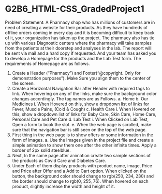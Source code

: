 # G2B6_HTML-CSS_GradedProject1

Problem Statement:
A Pharmacy shop who has millions of customers are in need of creating a website for their products. As they have hundreds of offline orders coming in every day and it is becoming difficult to keep track of it, your organization has taken up the project. The pharmacy also has tie up with various Diagnostic centers where the pharmacy will take samples from the patients at their doorstep and analyses in the lab. The report will be sent via mail and a hard copy if requested. And your team has asked you to develop a Homepage for the products and the Lab Test form. 
The requirements of Homepage are as follows.
  1. Create a Header (“Pharmacy”) and Footer(“@copyright. Only for demonstration purposes”). Make Sure you align them to the center of the screen.
  2. Create a Horizontal Navigation Bar after Header with required tags to link. When hovering on any of the links, make sure the background color changes accordingly. The tag names are as Follows.
      a. Home
      b. Our Medicines
          i. When Hovered on this, show a dropdown list of links for Fever, Muscle Pains, (Cold & Cough)
      c. Health Care
          i. When Hovered on this, show a dropdown list of links for Baby Care, Skin Care, Home Care, Personal Care and Pet Care
      d. Lab Test
          i. When Clicked on Lab Test, Open a form to book the slot.
      e. When the web page is scrolled, make sure that the navigation bar is still seen on the top of the web page.
  3. First thing in the web page is to show offers or some information in the form of images.
       a. Use the Images given in the project file and create a simple animation to show them one after the other infinite times. 
          Apply a border of 2px solid steelblue.
  4. Next, In the same page after animation create two sample sections of the products as Covid Care and Diabetes Care.
  5. Under Each of them display products with product name, image, Price and Price after Offer and a Add to Cart option. When clicked on the button, the background color should change to rgb(250, 234, 230) and the border should change to rgb(0, 255, 76). When hovered on each product, slightly increase the width and height of it. 
